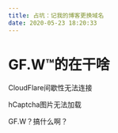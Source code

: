 ```yaml
---
title: 占坑：记我的博客更换域名
date: 2020-05-23 18:20:33
---
```


# GF.W™的在干啥

CloudFlare间歇性无法连接

hCaptcha图片无法加载

GF.W？搞什么啊？